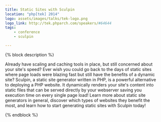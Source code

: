```yaml
---
title: Static Sites with Sculpin
location: "php[tek] 2014"
logo: assets/images/talks/tek-logo.png
logo_link: http://tek.phparch.com/speakers/#64644
tags:
    - conference
    - sculpin

---
```

{% block description %}

Already have scaling and caching tools in place, but still concerned about your site's speed? Ever wish you could go back to the days of static sites where page loads were blazing fast but still have the benefits of a dynamic site? Sculpin, a static site generator written in PHP, is a powerful alternative to deploying a PHP website. It dynamically renders your site's content into static files that can be served directly by your webserver saving you execution time on every single page load! Learn more about static site generators in general, discover which types of websites they benefit the most, and learn how to start generating static sites with Sculpin today!

{% endblock %}
